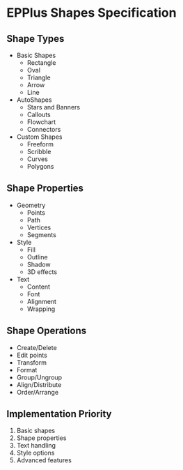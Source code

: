 # EPPlus Shapes Specification

## Shape Types
- Basic Shapes
  - Rectangle
  - Oval
  - Triangle
  - Arrow
  - Line
- AutoShapes
  - Stars and Banners
  - Callouts
  - Flowchart
  - Connectors
- Custom Shapes
  - Freeform
  - Scribble
  - Curves
  - Polygons

## Shape Properties
- Geometry
  - Points
  - Path
  - Vertices
  - Segments
- Style
  - Fill
  - Outline
  - Shadow
  - 3D effects
- Text
  - Content
  - Font
  - Alignment
  - Wrapping

## Shape Operations
- Create/Delete
- Edit points
- Transform
- Format
- Group/Ungroup
- Align/Distribute
- Order/Arrange

## Implementation Priority
1. Basic shapes
2. Shape properties
3. Text handling
4. Style options
5. Advanced features